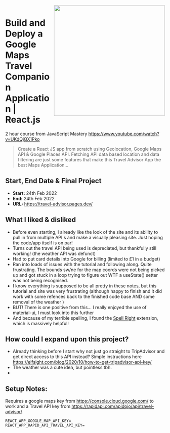 <image src="https://user-images.githubusercontent.com/16717155/155587487-04fc8e8d-c9fc-4865-96f7-7d2159d82f29.png" width="350" align="right" />

# Build and Deploy a Google Maps Travel Companion Application | React.js

2 hour course from JavaScript Mastery https://www.youtube.com/watch?v=UKdQjQX1Pko

> Create a React JS app from scratch using Geolocation, Google Maps API & Google Places API. Fetching API data based location and data filtering are just some features that make this Travel Advisor App the best Maps Application...

## Start, End Date & Final Project

- **Start:** 24th Feb 2022
- **End:** 24th Feb 2022
- **URL:** https://travel-advisor.pages.dev/

## What I liked & disliked

- Before even starting, I already like the look of the site and its ability to pull in from multiple API's and make a visually pleasing site. Just hoping the code/app itself is on par!
- Turns out the travel API being used is depreciated, but thankfully still working! (the weather API was defunct)
- Had to put card details into Google for billing (limited to £1 in a budget)
- Ran into loads of issues with the tutorial and following along. Quite frustrating. The bounds sw/ne for the map coords were not being picked up and got stuck in a loop trying to figure out WTF a useState() setter was not being recognised.
- I know everything is supposed to be all pretty in these notes, but this tutorial and site was very frustrating (although happy to finish and it did work with some refences back to the finished code base AND some removal of the weather )
- BUT! There is one positive from this... I really enjoyed the use of material-ui, I must look into this further
- And because of my terrible spelling, I found the [Spell Right](https://marketplace.visualstudio.com/items?itemName=ban.spellright) extension, which is massively helpful!

## How could I expand upon this project?

- Already thinking before I start why not just go straight to TripAdvisor and get direct access to this API instead? Simple instructions here https://elfsight.com/blog/2020/10/how-to-get-tripadvisor-api-key/
- The weather was a cute idea, but pointless tbh.
-

## Setup Notes:

Requires a google maps key from https://console.cloud.google.com/ to work and a Travel API key from https://rapidapi.com/apidojo/api/travel-advisor/

    REACT_APP_GOOGLE_MAP_API_KEY=
    REACT_APP_RAPID_API_TRAVEL_API_KEY=
